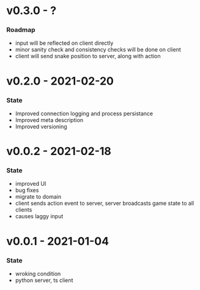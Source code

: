 v0.3.0 - ?
===================

### Roadmap
- input will be reflected on client directly
- minor sanity check and consistency checks will be done on client
- client will send snake position to server, along with action

v0.2.0 - 2021-02-20
===================

### State
- Improved connection logging and process persistance
- Improved meta description
- Improved versioning

v0.0.2 - 2021-02-18
===================

### State
- improved UI
- bug fixes
- migrate to domain
- client sends action event to server, server broadcasts game state to all clients
- causes laggy input

v0.0.1 - 2021-01-04
===================

### State
- wroking condition
- python server, ts client
